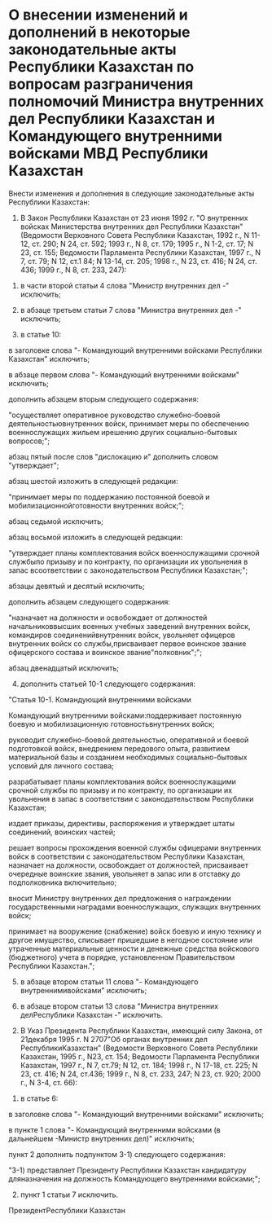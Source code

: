 # О внесении изменений и дополнений в некоторые законодательные акты Республики Казахстан по вопросам разграничения полномочий Министра внутренних дел Республики Казахстан и Командующего внутренними войсками МВД Республики Казахстан

Внести изменения и дополнения в следующие законодательные акты Республики Казахстан:

1. В Закон Республики Казахстан от 23 июня 1992 г. "О внутренних войсках Министерства внутренних дел Республики Казахстан" (Ведомости Верховного Совета Республики Казахстан, 1992 г., N 11-12, ст. 290; N 24, ст. 592; 1993 г., N 8, ст. 179; 1995 г., N 1-2, ст. 17; N 23, ст. 155; Ведомости Парламента Республики Казахстан, 1997 г., N 7, ст. 79; N 12, ст.1 84; N 13-14, ст. 205; 1998 г., N 23, ст. 416; N 24, ст. 436; 1999 г., N 8, ст. 233, 247):

1) в части второй статьи 4 слова "Министр внутренних дел -" исключить;

2) в абзаце третьем статьи 7 слова "Министра внутренних дел -" исключить;

3) в статье 10:

в заголовке слова "- Командующий внутренними войсками Республики Казахстан" исключить;

в абзаце первом слова "- Командующий внутренними войсками" исключить;

дополнить абзацем вторым следующего содержания:

"осуществляет оперативное руководство служебно-боевой деятельностьювнутренних войск, принимает меры по обеспечению военнослужащих жильем ирешению других социально-бытовых вопросов;";

абзац пятый после слов "дислокацию и" дополнить словом "утверждает";

абзац шестой изложить в следующей редакции:

"принимает меры по поддержанию постоянной боевой и мобилизационнойготовности внутренних войск;";

абзац седьмой исключить;

абзац восьмой изложить в следующей редакции:

"утверждает планы комплектования войск военнослужащими срочной службыпо призыву и по контракту, по организации их увольнения в запас всоответствии с законодательством Республики Казахстан;";

абзацы девятый и десятый исключить;

дополнить абзацем следующего содержания:

"назначает на должности и освобождает от должностей начальниковвысших военных учебных заведений внутренних войск, командиров соединенийвнутренних войск, увольняет офицеров внутренних войск со службы,присваивает первое воинское звание офицерского состава и воинское звание"полковник";";

абзац двенадцатый исключить;

4) дополнить статьей 10-1 следующего содержания:

"Статья 10-1. Командующий внутренними войсками

Командующий внутренними войсками:поддерживает постоянную боевую и мобилизационную готовностьвнутренних войск;

руководит служебно-боевой деятельностью, оперативной и боевой подготовкой войск, внедрением передового опыта, развитием материальной базы и созданием необходимых социально-бытовых условий для личного состава;

разрабатывает планы комплектования войск военнослужащими срочной службы по призыву и по контракту, по организации их увольнения в запас в соответствии с законодательством Республики Казахстан;

издает приказы, директивы, распоряжения и утверждает штаты соединений, воинских частей;

решает вопросы прохождения военной службы офицерами внутренних войск в соответствии с законодательством Республики Казахстан, назначает на должности, освобождает от должностей, присваивает очередные воинские звания, увольняет в запас или в отставку до подполковника включительно;

вносит Министру внутренних дел предложения о награждении государственными наградами военнослужащих, служащих внутренних войск;

принимает на вооружение (снабжение) войск боевую и иную технику и другое имущество, списывает пришедшие в негодное состояние или утраченные материальные ценности и денежные средства войскового (бюджетного) учета в порядке, установленном Правительством Республики Казахстан.";

5) в абзаце втором статьи 11 слова "- Командующего внутреннимивойсками" исключить;

6) в абзаце втором статьи 13 слова "Министра внутренних делРеспублики Казахстан -" исключить.

2. В Указ Президента Республики Казахстан, имеющий силу Закона, от 21декабря 1995 г. N 2707"Об органах внутренних дел РеспубликиКазахстан" (Ведомости Верховного Совета Республики Казахстан, 1995 г., N23, ст. 154; Ведомости Парламента Республики Казахстан, 1997 г., N 7, ст.79; N 12, ст. 184; 1998 г., N 17-18, ст. 225; N 23, ст. 416; N 24, ст.436; 1999 г., N 8, ст. 233, 247; N 23, ст. 920; 2000 г., N 3-4, ст. 66):

1) в статье 6:

в заголовке слова "- Командующий внутренними войсками" исключить;

в пункте 1 слова "- Командующий внутренними войсками (в дальнейшем -Министр внутренних дел)" исключить;

пункт 2 дополнить подпунктом 3-1) следующего содержания:

"3-1) представляет Президенту Республики Казахстан кандидатуру дляназначения на должность Командующего внутренними войсками;";

2) пункт 1 статьи 7 исключить.

ПрезидентРеспублики Казахстан

